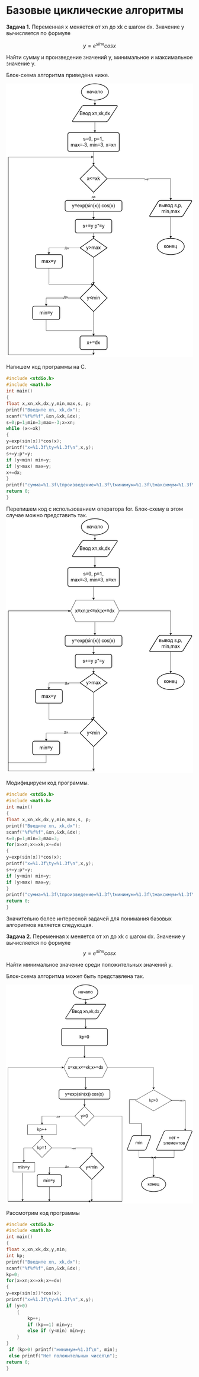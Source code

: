 # Базовые циклические алгоритмы

**Задача 1.** Переменная x меняется от xn до xk с шагом dx. Значение y вычисляется по формуле 

$$
 y=e^{sin x} cosx 
$$


Найти сумму и произведение значений y, минимальное и максимальное значение y.

 Блок-схема алгоритма приведена ниже.

![](task_1_1.png)



Напишем код программы на С.

``` C
#include <stdio.h>
#include <math.h>
int main()
{
float x,xn,xk,dx,y,min,max,s, p;
printf("Введите xn, xk,dx");
scanf("%f%f%f",&xn,&xk,&dx);
s=0;p=1;min=3;max=-3;x=xn;
while (x<=xk) 
{
y=exp(sin(x))*cos(x);
printf("x=%1.3f\ty=%1.3f\n",x,y);
s+=y;p*=y;
if (y<min) min=y;
if (y>max) max=y;
x+=dx;
}
printf("сумма=%1.3f\tпроизведение=%1.3f\tминимум=%1.3f\tмаксимум=%1.3f\n", s,p,min,max);
return 0;
}
```
Перепишем код с использованием оператора for. Блок-схему в этом случае можно представить так.
![](Task_1_2.png)

Модифицируем код программы.

``` C
#include <stdio.h>
#include <math.h>
int main()
{
float x,xn,xk,dx,y,min,max,s, p;
printf("Введите xn, xk,dx");
scanf("%f%f%f",&xn,&xk,&dx);
s=0;p=1;min=3;max=3;
for(x=xn;x<=xk;x+=dx) 
{
y=exp(sin(x))*cos(x);
printf("x=%1.3f\ty=%1.3f\n",x,y);
s+=y;p*=y;
if (y<min) min=y;
if (y>max) max=y;
}
printf("сумма=%1.3f\tпроизведение=%1.3f\tминимум=%1.3f\tмаксимум=%1.3f\n", s,p,min,max);
return 0;
}
```

Значительно более интересной задачей для понимания базовых алгоритмов является следующая.

**Задача 2.** Переменная x меняется от xn до xk с шагом dx. Значение y вычисляется по формуле 
$$
 y=e^{sin x} cosx 
$$

Найти минимальное значение среди положительных значений y.

Блок-схема алгоритма может быть представлена так.

![](Task_2.png)

Рассмотрим код программы

``` c
#include <stdio.h>
#include <math.h>
int main()
{
float x,xn,xk,dx,y,min;
int kp;
printf("Введите xn, xk,dx");
scanf("%f%f%f",&xn,&xk,&dx);
kp=0;
for(x=xn;x<=xk;x+=dx) 
{
y=exp(sin(x))*cos(x);
printf("x=%1.3f\ty=%1.3f\n",x,y);
if (y>0)
	{
		kp++;
		if (kp==1) min=y;
		else if (y<min) min=y;
	}
}
 if (kp>0) printf("минимум=%1.3f\n", min);
 else printf("Нет положительных чисел\n");
return 0;
}

```



